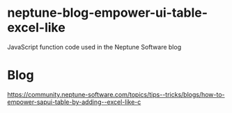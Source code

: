 # neptune-blog-empower-ui-table-excel-like
JavaScript function code used in the Neptune Software blog

# Blog
https://community.neptune-software.com/topics/tips--tricks/blogs/how-to-empower-sapui-table-by-adding--excel-like-c
